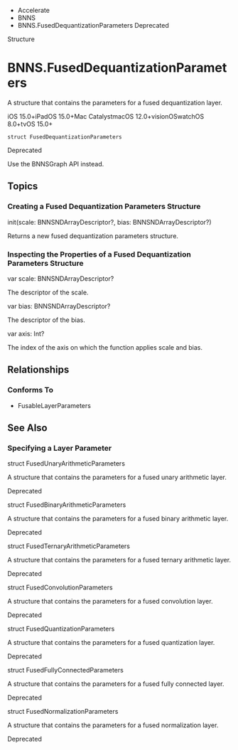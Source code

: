 

- Accelerate
- BNNS
-  BNNS.FusedDequantizationParameters Deprecated

Structure

# BNNS.FusedDequantizationParameters

A structure that contains the parameters for a fused dequantization layer.

iOS 15.0+iPadOS 15.0+Mac CatalystmacOS 12.0+visionOSwatchOS 8.0+tvOS 15.0+

``` source
struct FusedDequantizationParameters
```

Deprecated

Use the BNNSGraph API instead.

## Topics

### Creating a Fused Dequantization Parameters Structure

init(scale: BNNSNDArrayDescriptor?, bias: BNNSNDArrayDescriptor?)

Returns a new fused dequantization parameters structure.

### Inspecting the Properties of a Fused Dequantization Parameters Structure

var scale: BNNSNDArrayDescriptor?

The descriptor of the scale.

var bias: BNNSNDArrayDescriptor?

The descriptor of the bias.

var axis: Int?

The index of the axis on which the function applies scale and bias.

## Relationships

### Conforms To

- FusableLayerParameters

## See Also

### Specifying a Layer Parameter

struct FusedUnaryArithmeticParameters

A structure that contains the parameters for a fused unary arithmetic layer.

Deprecated

struct FusedBinaryArithmeticParameters

A structure that contains the parameters for a fused binary arithmetic layer.

Deprecated

struct FusedTernaryArithmeticParameters

A structure that contains the parameters for a fused ternary arithmetic layer.

Deprecated

struct FusedConvolutionParameters

A structure that contains the parameters for a fused convolution layer.

Deprecated

struct FusedQuantizationParameters

A structure that contains the parameters for a fused quantization layer.

Deprecated

struct FusedFullyConnectedParameters

A structure that contains the parameters for a fused fully connected layer.

Deprecated

struct FusedNormalizationParameters

A structure that contains the parameters for a fused normalization layer.

Deprecated

